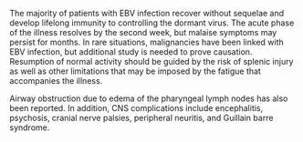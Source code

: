 The majority of patients with EBV infection recover without sequelae and develop lifelong immunity to controlling the dormant virus. The acute phase of the illness resolves by the second week, but malaise symptoms may persist for months. In rare situations, malignancies have been linked with EBV infection, but additional study is needed to prove causation. Resumption of normal activity should be guided by the risk of splenic injury as well as other limitations that may be imposed by the fatigue that accompanies the illness.

Airway obstruction due to edema of the pharyngeal lymph nodes has also been reported. In addition, CNS complications include encephalitis, psychosis, cranial nerve palsies, peripheral neuritis, and Guillain barre syndrome.